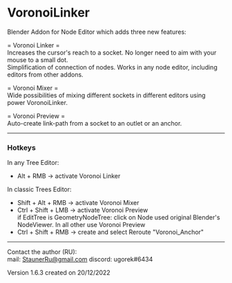 # VoronoiLinker
Blender Addon for Node Editor which adds three new features:

= Voronoi Linker =  
Increases the cursor's reach to a socket. No longer need to aim with your mouse to a small dot.  
Simplification of connection of nodes. Works in any node editor, including editors from other addons.  

= Voronoi Mixer =  
Wide possibilities of mixing different sockets in different editors using power VoronoiLinker.

= Voronoi Preview =  
Auto-create link-path from a socket to an outlet or an anchor.

---
### Hotkeys

In any Tree Editor:  
 + Alt + RMB  -> activate Voronoi Linker  

In classic Trees Editor:  
 + Shift + Alt + RMB -> activate Voronoi Mixer
 + Ctrl + Shift + LMB -> activate Voronoi Preview  
if EditTree is GeometryNodeTree: click on Node used original Blender's NodeViewer. In all other use Voronoi Preview
 + Ctrl + Shift + RMB -> create and select Reroute "Voronoi_Anchor"

---
Contact the author (RU):  
mail: StaunerRu@gmail.com  discord: ugorek#6434

Version 1.6.3 created on 20/12/2022
